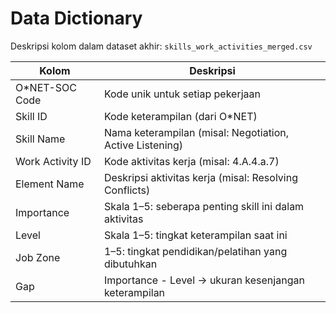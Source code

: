# Data Dictionary

Deskripsi kolom dalam dataset akhir: `skills_work_activities_merged.csv`

| Kolom | Deskripsi |
|-------|-----------|
| O*NET-SOC Code | Kode unik untuk setiap pekerjaan |
| Skill ID | Kode keterampilan (dari O*NET) |
| Skill Name | Nama keterampilan (misal: Negotiation, Active Listening) |
| Work Activity ID | Kode aktivitas kerja (misal: 4.A.4.a.7) |
| Element Name | Deskripsi aktivitas kerja (misal: Resolving Conflicts) |
| Importance | Skala 1–5: seberapa penting skill ini dalam aktivitas |
| Level | Skala 1–5: tingkat keterampilan saat ini |
| Job Zone | 1–5: tingkat pendidikan/pelatihan yang dibutuhkan |
| Gap | Importance - Level → ukuran kesenjangan keterampilan |